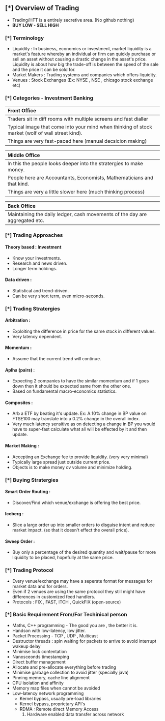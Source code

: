 ## [\*] Overview of Trading 
* Trading/HFT is a entirely secretive area. (No github nothing)
* **BUY LOW - SELL HIGH**

### [\*] Terminology
* Liquidity : In business, economics or investment, market liquidity is a market's feature whereby an individual or firm can quickly purchase or sell an asset without causing a drastic change in the asset's price. Liquidity is about how big the trade-off is between the speed of the sale and the price it can be sold for.
* Market Makers : Trading systems and companies which offers liquidity.
* Venues : Stock Exchanges (Ex: NYSE , NSE , chicago stock exchange etc)

### [\*] Categories - Investment Banking
| Front Office |
|:------------ |
| Traders sit in diff rooms with multiple screens and fast dialler| 
| Typical image that come into your mind when thinking of stock market (wolf of wall street kind).| 
| Things are very fast-paced here (manual decsicion making)| 

| Middle Office |
|:------------  |
| In this the people looks deeper into the stratergies to make money.| 
| People here are  Accountants, Economists, Mathematicians and that kind.| 
| Things are very a little slower here (much thinking process)| 

| Back Office |
|:------------|
| Maintaining the daily ledger, cash movements of the day are aggregated etc.| 

### [\*] Trading Approaches
#### Theory based : Investment
* Know your investments.
* Research and news driven.
* Longer term holdings.

#### Data driven : 
* Statistical and trend-driven.
* Can be very short term, even micro-seconds.

### [\*] Trading Stratergies
#### Arbitration : 
* Exploiting the difference in price for the same stock in different values.
* Very latency dependent.

#### Momentum : 
* Assume that the current trend will continue.

#### Aplha (pairs) : 
* Expecting 2 companies to have the similar momentum and if 1 goes down then it should be expected same from the other one.
* Based on fundamental macro-economics statistics.

#### Composites : 
* Arb a ETF by beating it's update. Ex: A 10% change in BP value on FTSE100 may translate into a 0.2% change in the overall index.
* Very much latency sensitive as on detecting a change in BP you would have to super-fast calculate what all will be effected by it and then update.

#### Market Making : 
* Accepting an Exchange fee to provide liquidity. (very very minimal)
* Typically large spread just outside current price.
* Objects is to make money ov volume and minimize holding.

### [\*] Buying Stratergies
#### Smart Order Routing : 
* Discover/Find which venue/exchange is offering the best price.

#### Iceberg : 
* Slice a large order up into smaller orders to disguise intent and reduce market impact.	(so that it doesn't effect the overall price).

#### Sweep Order : 
* Buy only a percentage of the desired quantity and wait/pause for more liquidity to be placed, hopefully at the same price.

### [\*] Trading Protocol
* Every venue/exchange may have a seperate format for messages for market data and for orders.
* Even if 2 venues are using the same protocol they still might have differences in customized feed handlers.
* Protocols : FIX , FAST, ITCH , QuickFIX (open-source)

### [\*] Basic Requirement From/For Techinical person
* Maths, C++ programming - The good you are , the better it is.
* Handson with low-latency, low jitter.
* Packet Processing - TCP , UDP , Multicast
* Destructor threads : spin waiting for packets to arrive to avoid interrupt wakeup delay
* Minimise lock contentation
* Nanosceonds timestamping
* Direct buffer management
* Allocate and pre-allocate everything before trading
* Minimise garbage collection to avoid jitter (specially java)
* Pinning memory, cache line alignment
* CPU isolation and affinity
* Memory map files when cannot be avoided
* Low-latency network programming
	* Kernel bypass, usually pre-load libraries
	* Kernel bypass, proprietary API's
	* RDMA :  Remote direct Memory Access
		1. Hardware enabled data transfer across network

